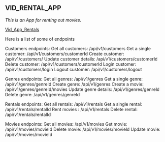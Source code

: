 ## VID_RENTAL_APP
*This is an App for renting out movies.*

[Vid_App_Rentals](https://vidapp-rentals.onrender.com/api/v1/genres)

Here is a list of some of endpoints

Customers endpoints:
Get all customers: /api/v1/customers
Get a single customer: /api/v1/customers/customerId
Create customer: /api/v1/customers/
Update customer details: /api/v1/customers/customerId
Delete customer: /api/v1/customers/customerId
Login customer: /api/v1/customers/login
Logout customer: /api/v1/customers/logout

Genres endpoints:
Get all genres: /api/v1/genres
Get a single genre: /api/v1/genres/genreId
Create genre: /api/v1/genres
Create a movie: /api/v1/genres/genreId/movies
Update genre details: /api/v1/genres/genreId
Delete genre: /api/v1/genres/genreId

Rentals endpoints:
Get all rentals: /api/v1/rentals
Get a single rental: /api/v1/rentals/rentalId
Rent movies : /api/v1/rentals
Delete rental: /api/v1/rentals/rentalId

Movies endpoints:
Get all movies: /api/v1/movies
Get movie: /api/v1/movies/movieId
Delete movie: /api/v1/movies/movieId
Update movie: /api/v1/movies/movieId
